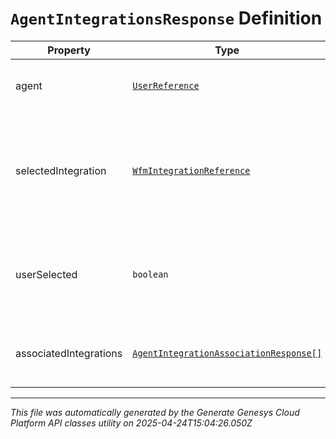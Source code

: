 # `AgentIntegrationsResponse` Definition

| Property | Type | Required | Description |
|----------|------|----------|-------------|
| agent | [`UserReference`](userreference-definition.md) | Yes | The user associated with the integrations |
| selectedIntegration | [`WfmIntegrationReference`](wfmintegrationreference-definition.md) | No | The integration selected for the agent. If not set, no integration will be used for the agent |
| userSelected | `boolean` | No | Whether the integration association has been manually selected |
| associatedIntegrations | [`AgentIntegrationAssociationResponse[]`](agentintegrationassociationresponse-definition.md) | Yes | The list of integrations associated with the agent |

---

*This file was automatically generated by the Generate Genesys Cloud Platform API classes utility on 2025-04-24T15:04:26.050Z*